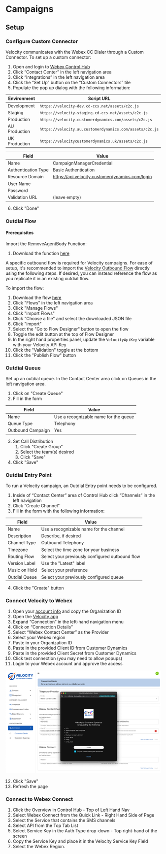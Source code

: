 # Campaigns

## Setup

### Configure Custom Connector

Velocity communicates with the Webex CC Dialer through a Custom Connector. To set up a custom connector:

1. Open and login to [Webex Control Hub](https://admin.webex.com)
2. Click “Contact Center” in the left navigation area
3. Click “Integrations” in the left navigation area
4. Click the “Set Up” button on the “Custom Connectors” tile
5. Populate the pop up dialog with the following information:

| Environment   | Script URL                                               |
| -----------   | -------------------------------------------------------- |
| Development   | `https://velocity-dev.cd-ccs.net/assets/c2c.js`          |
| Staging       | `https://velocity-staging.cd-ccs.net/assets/c2c.js`      |
| Production    | `https://velocity.customerdynamics.com/assets/c2c.js`    |
| AU Production | `https://velocity.au.customerdynamics.com/assets/c2c.js` |
| UK Production | `https://velocitycustomerdynamics.uk/assets/c2c.js`      |

| Field               | Value                                           |
| ------------------- | ----------------------------------------------- |
| Name                | CampaignManagerCredential                       |
| Authentication Type | Basic Authentication                            |
| Resource Domain     | https://api.velocity.customerdynamics.com/login |
| User Name           | <Your Velocity User Name>                       |
| Password            | <Your Velocity Password>                        |
| Validation URL      | (leave empty)                                   |

6. Click "Done"


### Outdial Flow
#### Prerequisites
Import the RemoveAgentBody Function:

1. Download the function [here](../../flows/RemoveAgentBody.json)


A specific outbound flow is required for Velocity campaigns. For ease of setup, it's recommended to import the [Velocity Outbound Flow](../../flows/VelocityOutdialFlow.json) directly using the following steps. If desired, you can instead reference the flow as you replicate it in an existing outdial flow.

To import the flow:

1. Download the flow [here](../../flows/VelocityOutdialFlow.json)
2. Click "Flows" in the left navigation area
3. Click "Manage Flows"
4. Click "Import Flows"
5. Click "Choose a file" and select the downloaded JSON file
6. Click "Import"
7. Select the "Go to Flow Designer" button to open the flow
8. Toggle the edit button at the top of Flow Designer
9. In the right hand properties panel, update the `VelocityApiKey` variable with your Velocity API Key
10. Click the "Validation" toggle at the bottom
11. Click the "Publish Flow" button

### Outdial Queue

Set up an outdial queue. In the Contact Center area click on Queues in the left navigation area.

1. Click on "Create Queue"
2. Fill in the form

| Field             | Value                                 |
| ----------------- | ------------------------------------- |
| Name              | Use a recognizable name for the queue |
| Queue Type        | Telephony                             |
| Outbound Campaign | Yes                                   |

3. Set Call Distribution
   1. Click "Create Group"
   2. Select the team(s) desired
   3. Click "Save"
4. Click "Save"

### Outdial Entry Point

To run a Velocity campaign, an Outdial Entry point needs to be configured.

1. Inside of “Contact Center” area of Control Hub click “Channels” in the left navigation
2. Click “Create Channel”
3. Fill in the form with the following information:

| Field         | Value                                           |
| ------------- | ----------------------------------------------- |
| Name          | Use a recognizable name for the channel         |
| Description   | Describe, if desired                            |
| Channel Type  | Outbound Telephony                              |
| Timezone      | Select the time zone for your business          |
| Routing Flow  | Select your previously configured outbound flow |
| Version Label | Use the "Latest" label                          |
| Music on Hold | Select your preference                          |
| Outdial Queue | Select your previously configured queue         |

4. Click the "Create" button

### Connect Velocity to Webex

1. Open your [account info](https://admin.webex.com/account/info) and copy the Organization ID
2. Open the [Velocity app](https://velocity.customerdynamics.com)
3. Expand “Connection” in the left-hand navigation menu
4. Click on “Connection Details”
5. Select “Webex Contact Center” as the Provider
6. Select your Webex region
7. Paste in your Organization ID
8. Paste in the provided Client ID from Customer Dynamics
9. Paste in the provided Client Secret from Customer Dynamics
10. Click test connection (you may need to allow popups)
11. Login to your Webex account and approve the access

![A Webex Contact Center popup requesting information from your account](../images/velocity-connection-request.png "Velocity connection request popup")

12. Click "Save"
13. Refresh the page

### Connect to Webex Connect  
1. Click the Overview in Control Hub - Top of Left Hand Nav
2. Select Webex Connect from the Quick Link - Right Hand Side of Page
3. Select the Service that contains the SMS channels
4. Select API from the Top Tab List
5. Select Service Key in the Auth Type drop-down - Top right-hand of the screen
6. Copy the Service Key and place it in the Velocity Service Key Field
7. Select the Webex Region. 
